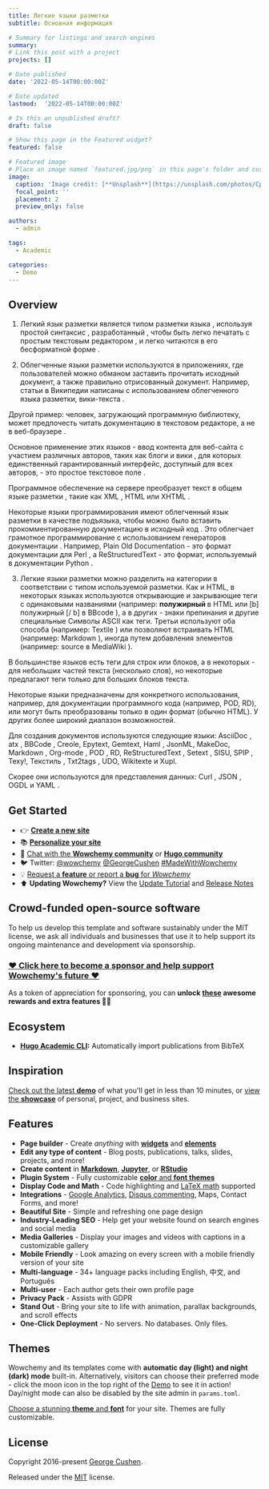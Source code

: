 ```yaml
---
title: Легкие языки разметки
subtitle: Основная информация

# Summary for listings and search engines
summary: 
# Link this post with a project
projects: []

# Date published
date: '2022-05-14T00:00:00Z'

# Date updated
lastmod:  '2022-05-14T00:00:00Z'

# Is this an unpublished draft?
draft: false

# Show this page in the Featured widget?
featured: false

# Featured image
# Place an image named `featured.jpg/png` in this page's folder and customize its options here.
image:
  caption: 'Image credit: [**Unsplash**](https://unsplash.com/photos/CpkOjOcXdUY)'
  focal_point: ''
  placement: 2
  preview_only: false

authors:
  - admin

tags:
  - Academic

categories:
  - Demo
---
```


## Overview

1.  Легкий язык разметки является типом разметки языка , используя простой синтаксис , разработанный , чтобы быть легко печатать с простым текстовым редактором , и легко читаются в его бесформатной форме . 

2. Облегченные языки разметки используются в приложениях, где пользователей можно обманом заставить прочитать исходный документ, а также правильно отрисованный документ. Например, статьи в Википедии написаны с использованием облегченного языка разметки, вики-текста .

Другой пример: человек, загружающий программную библиотеку, может предпочесть читать документацию в текстовом редакторе, а не в веб-браузере .

Основное применение этих языков - ввод контента для веб-сайта с участием различных авторов, таких как блоги и вики , для которых единственный гарантированный интерфейс, доступный для всех авторов, - это простое текстовое поле .

Программное обеспечение на сервере преобразует текст в общем языке разметки , такие как XML , HTML или XHTML .

Некоторые языки программирования имеют облегченный язык разметки в качестве подъязыка, чтобы можно было вставить прокомментированную документацию в исходный код . Это облегчает грамотное программирование с использованием генераторов документации . Например, Plain Old Documentation - это формат документации для Perl , а ReStructuredText - это формат, используемый в документации Python . 

3. Легкие языки разметки можно разделить на категории в соответствии с типом используемой разметки. Как и HTML, в некоторых языках используются открывающие и закрывающие теги с одинаковыми названиями (например: <b> полужирный </b> в HTML или [b] полужирный [/ b] в BBcode ), а в других - знаки препинания и другие специальные Символы ASCII как теги. Третьи используют оба способа (например: Textile ) или позволяют встраивать HTML (например: Markdown ), иногда путем добавления элементов (например: <ref> source </ref> в MediaWiki ).

В большинстве языков есть теги для строк или блоков, а в некоторых - для небольших частей текста (несколько слов), но некоторые предлагают теги только для больших блоков текста.

Некоторые языки предназначены для конкретного использования, например, для документации программного кода (например, POD, RD), или могут быть преобразованы только в один формат (обычно HTML). У других более широкий диапазон возможностей.

Для создания документов используются следующие языки: AsciiDoc , atx , BBCode , Creole, Epytext, Gemtext, Haml , JsonML, MakeDoc, Markdown , Org-mode , POD , RD, ReStructuredText , Setext , SISU, SPIP , Texy!, Текстиль , Txt2tags , UDO, Wikitexte и Xupl.

Скорее они используются для представления данных: Curl , JSON , OGDL и YAML . 



## Get Started

- 👉 [**Create a new site**](https://wowchemy.com/templates/)
- 📚 [**Personalize your site**](https://wowchemy.com/docs/)
- 💬 [Chat with the **Wowchemy community**](https://discord.gg/z8wNYzb) or [**Hugo community**](https://discourse.gohugo.io)
- 🐦 Twitter: [@wowchemy](https://twitter.com/wowchemy) [@GeorgeCushen](https://twitter.com/GeorgeCushen) [#MadeWithWowchemy](https://twitter.com/search?q=%23MadeWithWowchemy&src=typed_query)
- 💡 [Request a **feature** or report a **bug** for _Wowchemy_](https://github.com/wowchemy/wowchemy-hugo-modules/issues)
- ⬆️ **Updating Wowchemy?** View the [Update Tutorial](https://wowchemy.com/docs/hugo-tutorials/update/) and [Release Notes](https://wowchemy.com/updates/)

## Crowd-funded open-source software

To help us develop this template and software sustainably under the MIT license, we ask all individuals and businesses that use it to help support its ongoing maintenance and development via sponsorship.

### [❤️ Click here to become a sponsor and help support Wowchemy's future ❤️](https://wowchemy.com/plans/)

As a token of appreciation for sponsoring, you can **unlock [these](https://wowchemy.com/plans/) awesome rewards and extra features 🦄✨**

## Ecosystem

- **[Hugo Academic CLI](https://github.com/wowchemy/hugo-academic-cli):** Automatically import publications from BibTeX

## Inspiration

[Check out the latest **demo**](https://academic-demo.netlify.com/) of what you'll get in less than 10 minutes, or [view the **showcase**](https://wowchemy.com/user-stories/) of personal, project, and business sites.

## Features

- **Page builder** - Create _anything_ with [**widgets**](https://wowchemy.com/docs/page-builder/) and [**elements**](https://wowchemy.com/docs/content/writing-markdown-latex/)
- **Edit any type of content** - Blog posts, publications, talks, slides, projects, and more!
- **Create content** in [**Markdown**](https://wowchemy.com/docs/content/writing-markdown-latex/), [**Jupyter**](https://wowchemy.com/docs/import/jupyter/), or [**RStudio**](https://wowchemy.com/docs/install-locally/)
- **Plugin System** - Fully customizable [**color** and **font themes**](https://wowchemy.com/docs/customization/)
- **Display Code and Math** - Code highlighting and [LaTeX math](https://en.wikibooks.org/wiki/LaTeX/Mathematics) supported
- **Integrations** - [Google Analytics](https://analytics.google.com), [Disqus commenting](https://disqus.com), Maps, Contact Forms, and more!
- **Beautiful Site** - Simple and refreshing one page design
- **Industry-Leading SEO** - Help get your website found on search engines and social media
- **Media Galleries** - Display your images and videos with captions in a customizable gallery
- **Mobile Friendly** - Look amazing on every screen with a mobile friendly version of your site
- **Multi-language** - 34+ language packs including English, 中文, and Português
- **Multi-user** - Each author gets their own profile page
- **Privacy Pack** - Assists with GDPR
- **Stand Out** - Bring your site to life with animation, parallax backgrounds, and scroll effects
- **One-Click Deployment** - No servers. No databases. Only files.

## Themes

Wowchemy and its templates come with **automatic day (light) and night (dark) mode** built-in. Alternatively, visitors can choose their preferred mode - click the moon icon in the top right of the [Demo](https://academic-demo.netlify.com/) to see it in action! Day/night mode can also be disabled by the site admin in `params.toml`.

[Choose a stunning **theme** and **font**](https://wowchemy.com/docs/customization) for your site. Themes are fully customizable.

## License

Copyright 2016-present [George Cushen](https://georgecushen.com).

Released under the [MIT](https://github.com/wowchemy/wowchemy-hugo-modules/blob/master/LICENSE.md) license.
